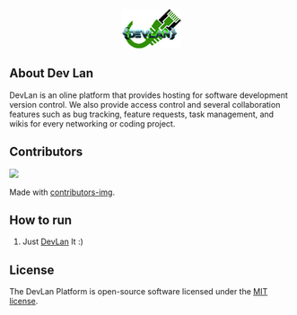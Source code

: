 <p align="center"><img src="https://github.com/MartMbithi/DevLan/blob/master/logo.png"></p>
<!--
<p align="center">
<a href="https://travis-ci.org/laravel/framework"><img src="https://travis-ci.org/laravel/framework.svg" alt="Build Status"></a>
<a href="https://packagist.org/packages/laravel/framework"><img src="https://poser.pugx.org/laravel/framework/d/total.svg" alt="Total Downloads"></a>
<a href="https://packagist.org/packages/laravel/framework"><img src="https://poser.pugx.org/laravel/framework/v/stable.svg" alt="Latest Stable Version"></a>
<a href="https://packagist.org/packages/laravel/framework"><img src="https://poser.pugx.org/laravel/framework/license.svg" alt="License"></a>
</p>-->

## About Dev Lan

DevLan is an oline platform  that provides hosting for software development version control. We also provide access control and several collaboration features such as bug tracking, feature requests, task management, and wikis for every networking or coding project.



## Contributors
<a href="https://github.com/MartMbithi/DevLan/graphs/contributors">
  <img src="https://contributors-img.web.app/image?repo=MartMbithi/DevLan" />
</a>

Made with [contributors-img](https://contributors-img.web.app).

## How to run
1. Just <a href="https://devlan.martdev.info/">DevLan</a> It :)

## License


The DevLan Platform is open-source software licensed under the [MIT license](https://opensource.org/licenses/MIT).
